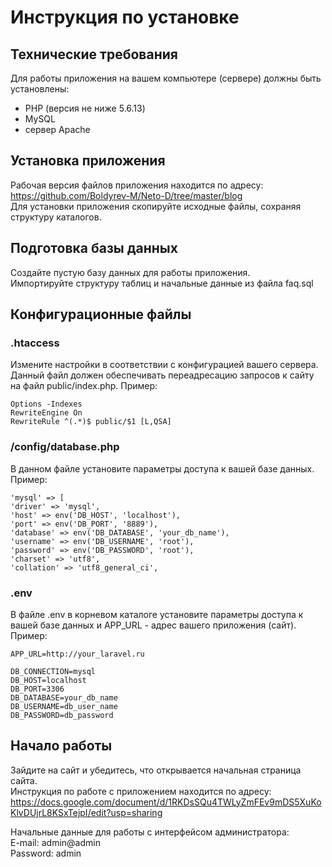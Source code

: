 # Инструкция по установке

## Технические требования

Для работы приложения на вашем компьютере (сервере) должны быть установлены:
- PHP (версия не ниже 5.6.13)
- MySQL 
- сервер Apache

## Установка приложения 

Рабочая версия файлов приложения находится по адресу: 
https://github.com/Boldyrev-M/Neto-D/tree/master/blog  
Для установки приложения скопируйте исходные файлы, сохраняя структуру каталогов.

## Подготовка базы данных

Создайте пустую базу данных для работы приложения.  
Импортируйте структуру таблиц и начальные данные из файла faq.sql

## Конфигурационные файлы

### .htaccess 

Измените настройки в соответствии с конфигурацией вашего сервера.  
Данный файл должен обеспечивать переадресацию запросов к сайту на файл public/index.php.
Пример:  
```
Options -Indexes
RewriteEngine On
RewriteRule ^(.*)$ public/$1 [L,QSA]
```
### /config/database.php 

В данном файле установите параметры доступа к вашей базе данных.  
Пример:	
```
'mysql' => [
'driver' => 'mysql',
'host' => env('DB_HOST', 'localhost'),
'port' => env('DB_PORT', '8889'),
'database' => env('DB_DATABASE', 'your_db_name'),
'username' => env('DB_USERNAME', 'root'),
'password' => env('DB_PASSWORD', 'root'),
'charset' => 'utf8',
'collation' => 'utf8_general_ci',
```
### .env

В файле .env в корневом каталоге установите параметры доступа к вашей базе данных и APP_URL - адрес вашего приложения (сайт).  
Пример:
```
APP_URL=http://your_laravel.ru

DB_CONNECTION=mysql
DB_HOST=localhost
DB_PORT=3306
DB_DATABASE=your_db_name
DB_USERNAME=db_user_name
DB_PASSWORD=db_password
```
## Начало работы

Зайдите на сайт и убедитесь, что открывается начальная страница сайта.  
Инструкция по работе с приложением находится по адресу:  
https://docs.google.com/document/d/1RKDsSQu4TWLyZmFEv9mDS5XuKoKlvDUjrL8KSxTejpI/edit?usp=sharing

Начальные данные для работы с интерфейсом администратора:  
E-mail: admin@admin  
Password: admin  

